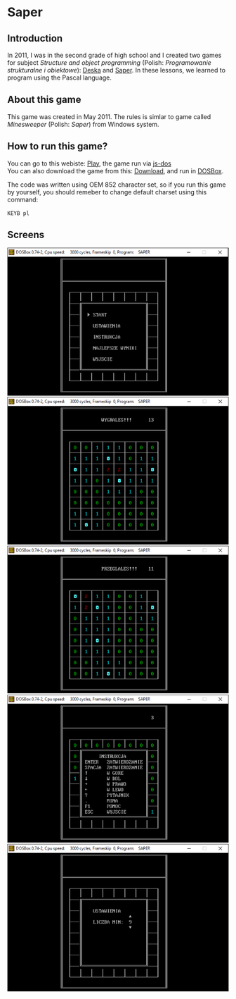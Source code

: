 # Saper

## Introduction
In 2011, I was in the second grade of high school and I created two games for subject *Structure and object programming* (Polish: *Programowanie strukturalne i obiektowe*): [Deska](https://gitlab.com/adam-zielonka-pro/pascal-games/deska) and [Saper](https://gitlab.com/adam-zielonka-pro/pascal-games/saper). In these lessons, we learned to program using the Pascal language.

## About this game
This game was created in May 2011. The rules is simlar to game called *Minesweeper* (Polish: *Saper*) from Windows system.

## How to run this game?
You can go to this webiste: [Play](https://saper-pascal-game.adamzielonka.pro/), the game run via [js-dos](https://js-dos.com/)  
You can also download the game from this: [Download](https://gitlab.com/adam-zielonka-pro/pascal-games/saper/raw/master/public/SAPER.zip?inline=false), and run in [DOSBox](https://www.dosbox.com/).

The code was written using OEM 852 character set, so if you run this game by yourself, you should remeber to change default charset using this command:

```
KEYB pl
```

## Screens

![Menu](img/saper-menu.png)
![Won](img/saper-won.png)
![Lose](img/saper-lose.png)
![Help](img/saper-help.png)
![Settings](img/saper-settings.png)

